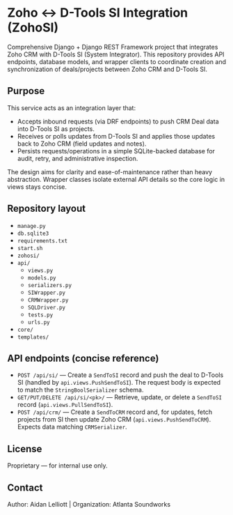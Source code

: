 # Zoho ↔ D-Tools SI Integration (ZohoSI)

Comprehensive Django + Django REST Framework project that integrates Zoho CRM with D-Tools SI (System Integrator). This repository provides API endpoints, database models, and wrapper clients to coordinate creation and synchronization of deals/projects between Zoho CRM and D-Tools SI.

## Purpose

This service acts as an integration layer that:

- Accepts inbound requests (via DRF endpoints) to push CRM Deal data into D-Tools SI as projects.
- Receives or polls updates from D-Tools SI and applies those updates back to Zoho CRM (field updates and notes).
- Persists requests/operations in a simple SQLite-backed database for audit, retry, and administrative inspection.

The design aims for clarity and ease-of-maintenance rather than heavy abstraction. Wrapper classes isolate external API details so the core logic in views stays concise.

## Repository layout

- `manage.py`
- `db.sqlite3`
- `requirements.txt`
- `start.sh` 
- `zohosi/` 
- `api/` 
  - `views.py` 
  - `models.py`
  - `serializers.py`
  - `SIWrapper.py`
  - `CRMWrapper.py`
  - `SQLDriver.py`
  - `tests.py`
  - `urls.py`
- `core/`
- `templates/`

## API endpoints (concise reference)

- `POST /api/si/` — Create a `SendToSI` record and push the deal to D-Tools SI (handled by `api.views.PushSendToSI`). The request body is expected to match the `StringBoolSerializer` schema.
- `GET/PUT/DELETE /api/si/<pk>/` — Retrieve, update, or delete a `SendToSI` record (`api.views.PullSendToSI`).
- `POST /api/crm/` — Create a `SendToCRM` record and, for updates, fetch projects from SI then update Zoho CRM (`api.views.PushSendToCRM`). Expects data matching `CRMSerializer`.

## License

Proprietary — for internal use only.

## Contact

Author: Aidan Lelliott | 
Organization: Atlanta Soundworks
